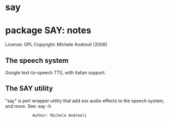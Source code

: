 # say
package SAY: notes
===========================

License: GPL
Copyright: Michele Andreoli (2006)

The speech system
-------------------

Google text-to-speech TTS, with italian support.

The SAY utility
-----------

"say" is perl wrapper utility that add sox audio effects to the
speech system, and more. See: say -h


                Author: Michele Andreoli
